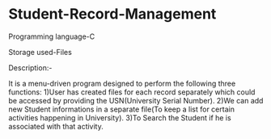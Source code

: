 # Student-Record-Management

Programming language-C

Storage used-Files

Description:-

It is a menu-driven program designed to perform the following three functions:
1)User has created files for each record separately which could be accessed by providing the USN(University Serial Number).
2)We can add new Student informations in a separate file(To keep a list for certain activities happening in University).
3)To Search the Student if he is associated with that activity.
